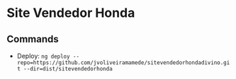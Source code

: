 # Site Vendedor Honda

## Commands
- Deploy: `ng deploy --repo=https://github.com/jvoliveiramamede/sitevendedorhondadivino.git --dir=dist/sitevendedorhonda`
